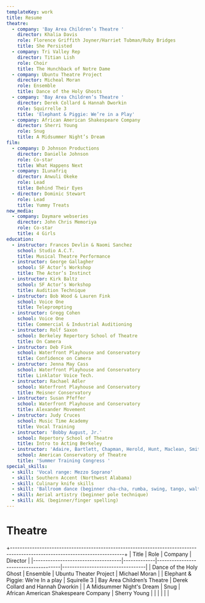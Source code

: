 ```yaml
---
templateKey: work
title: Resume
theatre:
  - company: 'Bay Area Children’s Theatre '
    director: Khalia Davis
    role: Florence Griffith Joyner/Harriet Tubman/Ruby Bridges
    title: She Persisted
  - company: Tri Valley Rep
    director: Titian Lish
    role: Choir
    title: The Hunchback of Notre Dame
  - company: Ubuntu Theatre Project
    director: Micheal Moran
    role: Ensemble
    title: Dance of the Holy Ghosts
  - company: 'Bay Area Children’s Theatre '
    director: Derek Collard & Hannah Dworkin
    role: Squirrelle 3
    title: 'Elephant & Piggie: We’re in a Play'
  - company: African American Shakespeare Company
    director: Sherri Young
    role: Snug
    title: A Midsummer Night’s Dream
film:
  - company: D Johnson Productions
    director: Danielle Johnson
    role: Co-star
    title: What Happens Next
  - company: ILunafriq
    director: Anwuli Okeke
    role: Lead
    title: Behind Their Eyes
  - director: Dominic Stewart
    role: Lead
    title: Yummy Treats
new_media:
  - company: Daymare webseries
    director: John Chris Memoriya
    role: Co-star
    title: 4 Girls
education:
  - instructor: Frances Devlin & Naomi Sanchez
    school: Studio A.C.T.
    title: Musical Theatre Performance
  - instructor: George Gallagher
    school: SF Actor’s Workshop
    title: The Actor’s Instinct
  - instructor: Kirk Baltz
    school: SF Actor’s Workshop
    title: Audition Technique
  - instructor: Bob Wood & Lauren Fink
    school: Voice One
    title: Teleprompting
  - instructor: Gregg Cohen
    school: Voice One
    title: Commercial & Industrial Auditioning
  - instructor: Rolf Saxon
    school: Berkeley Repertory School of Theatre
    title: On Camera
  - instructor: Deb Fink
    school: Waterfront Playhouse and Conservatory
    title: Confidence on Camera
  - instructor: Jenna May Cass
    school: Waterfront Playhouse and Conservatory
    title: Linklator Voice Tech.
  - instructor: Rachael Adler
    school: Waterfront Playhouse and Conservatory
    title: Meisner Conservatory
  - instructor: Susan Pfeffer
    school: Waterfront Playhouse and Conservatory
    title: Alexander Movement
  - instructor: Judy Cruces
    school: Music Time Academy
    title: Vocal Training
  - instructor: 'Bobby August, Jr.'
    school: Repertory School of Theatre
    title: Intro to Acting Berkeley
  - instructor: 'Adaire, Bartlett, Chapman, Herold, Hunt, Maclean, Smith, Wyath '
    school: American Conservatory of Theatre
    title: 'Summer Training Congress '
special_skills:
  - skill: 'Vocal range: Mezzo Soprano'
  - skill: Southern Accent (Northwest Alabama)
  - skill: Culinary knife skills
  - skill: 'Ballroom dance (beginner cha-cha, rumba, swing, tango, waltz)'
  - skill: Aerial artistry (beginner pole technique)
  - skill: ASL (beginner/finger spelling)
---
```


# Theatre

+----------------------------------------------------------------------------------------------------------------------------+
| Title                              | Role        | Company                              | Director                         |
|------------------------------------|-------------|--------------------------------------|----------------------------------|
| Dance of the Holy Ghost            | Ensemble    | Ubuntu Theater Project               | Michael Moran                    |
| Elephant & Piggie: We’re In a play | Squirelle 3 | Bay Area Children’s Theatre          | Derek Collard and Hannah Dworkin |
| A Midsummer Night's Dream          | Snug        | African American Shakespeare Company | Sherry Young                     |
|                                    |             |                                      |                                  |
